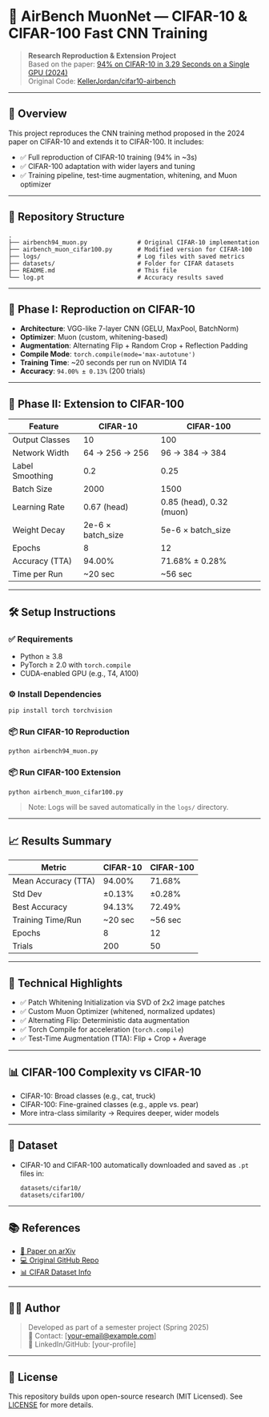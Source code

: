 # 🧠 AirBench MuonNet — CIFAR-10 & CIFAR-100 Fast CNN Training

> **Research Reproduction & Extension Project**  
> Based on the paper: [94% on CIFAR-10 in 3.29 Seconds on a Single GPU (2024)](https://ar5iv.labs.arxiv.org/html/2404.00498v2)  
> Original Code: [KellerJordan/cifar10-airbench](https://github.com/KellerJordan/cifar10-airbench)

---

## 📌 Overview

This project reproduces the CNN training method proposed in the 2024 paper on CIFAR-10 and extends it to CIFAR-100. It includes:

- ✅ Full reproduction of CIFAR-10 training (94% in ~3s)
- ✅ CIFAR-100 adaptation with wider layers and tuning
- ✅ Training pipeline, test-time augmentation, whitening, and Muon optimizer

---

## 📂 Repository Structure

```
.
├── airbench94_muon.py              # Original CIFAR-10 implementation
├── airbench_muon_cifar100.py       # Modified version for CIFAR-100
├── logs/                           # Log files with saved metrics
├── datasets/                       # Folder for CIFAR datasets
├── README.md                       # This file
└── log.pt                          # Accuracy results saved
```

---

## 🔬 Phase I: Reproduction on CIFAR-10

- **Architecture**: VGG-like 7-layer CNN (GELU, MaxPool, BatchNorm)
- **Optimizer**: Muon (custom, whitening-based)
- **Augmentation**: Alternating Flip + Random Crop + Reflection Padding
- **Compile Mode**: `torch.compile(mode='max-autotune')`
- **Training Time**: ~20 seconds per run on NVIDIA T4
- **Accuracy**: `94.00% ± 0.13%` (200 trials)

---

## 🔁 Phase II: Extension to CIFAR-100

| Feature              | CIFAR-10                    | CIFAR-100                       |
|----------------------|-----------------------------|----------------------------------|
| Output Classes        | 10                          | 100                              |
| Network Width         | 64 → 256 → 256              | 96 → 384 → 384                   |
| Label Smoothing       | 0.2                         | 0.25                             |
| Batch Size            | 2000                        | 1500                             |
| Learning Rate         | 0.67 (head)                 | 0.85 (head), 0.32 (muon)         |
| Weight Decay          | 2e-6 × batch_size           | 5e-6 × batch_size                |
| Epochs                | 8                           | 12                               |
| Accuracy (TTA)        | 94.00%                      | 71.68% ± 0.28%                   |
| Time per Run          | ~20 sec                     | ~56 sec                          |

---

## 🛠️ Setup Instructions

### ✅ Requirements

- Python ≥ 3.8
- PyTorch ≥ 2.0 with `torch.compile`
- CUDA-enabled GPU (e.g., T4, A100)

### ⚙️ Install Dependencies

```bash
pip install torch torchvision
```

### 📦 Run CIFAR-10 Reproduction

```bash
python airbench94_muon.py
```

### 📦 Run CIFAR-100 Extension

```bash
python airbench_muon_cifar100.py
```

> Note: Logs will be saved automatically in the `logs/` directory.

---

## 📈 Results Summary

| Metric               | CIFAR-10        | CIFAR-100       |
|----------------------|------------------|------------------|
| Mean Accuracy (TTA)  | 94.00%           | 71.68%           |
| Std Dev              | ±0.13%           | ±0.28%           |
| Best Accuracy        | 94.13%           | 72.49%           |
| Training Time/Run    | ~20 sec          | ~56 sec          |
| Epochs               | 8                | 12               |
| Trials               | 200              | 50               |

---

## 🧠 Technical Highlights

- ✅ Patch Whitening Initialization via SVD of 2x2 image patches
- ✅ Custom Muon Optimizer (whitened, normalized updates)
- ✅ Alternating Flip: Deterministic data augmentation
- ✅ Torch Compile for acceleration (`torch.compile`)
- ✅ Test-Time Augmentation (TTA): Flip + Crop + Average

---

## 📊 CIFAR-100 Complexity vs CIFAR-10

- CIFAR-10: Broad classes (e.g., cat, truck)
- CIFAR-100: Fine-grained classes (e.g., apple vs. pear)
- More intra-class similarity → Requires deeper, wider models

---

## 📁 Dataset

- CIFAR-10 and CIFAR-100 automatically downloaded and saved as `.pt` files in:
  ```
  datasets/cifar10/
  datasets/cifar100/
  ```

---

## 📚 References

- [📄 Paper on arXiv](https://ar5iv.labs.arxiv.org/html/2404.00498v2)
- [💻 Original GitHub Repo](https://github.com/KellerJordan/cifar10-airbench)
- [📊 CIFAR Dataset Info](https://www.cs.toronto.edu/~kriz/cifar.html)

---

## 🙋‍♂️ Author

> Developed as part of a semester project (Spring 2025)  
> 📧 Contact: [your-email@example.com]  
> 🔗 LinkedIn/GitHub: [your-profile]

---

## 📝 License

This repository builds upon open-source research (MIT Licensed). See [LICENSE](LICENSE) for more details.
